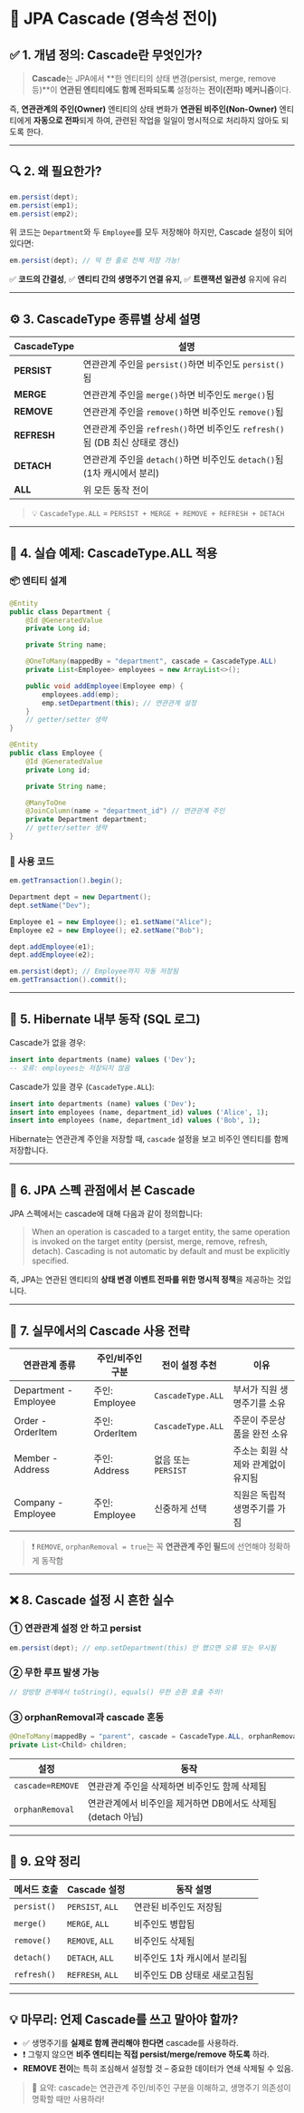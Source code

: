 # 🔄 JPA Cascade (영속성 전이)

## ✅ 1. 개념 정의: Cascade란 무엇인가?

> **Cascade**는 JPA에서 **한 엔티티의 상태 변경(persist, merge, remove 등)**이 **연관된 엔티티에도 함께 전파되도록** 설정하는 **전이(전파) 메커니즘**이다.

즉, **연관관계의 주인(Owner)** 엔티티의 상태 변화가 **연관된 비주인(Non-Owner)** 엔티티에게 **자동으로 전파**되게 하여, 관련된 작업을 일일이 명시적으로 처리하지 않아도 되도록 한다.

---

## 🔍 2. 왜 필요한가?

```java
em.persist(dept);
em.persist(emp1);
em.persist(emp2);
```

위 코드는 `Department`와 두 `Employee`를 모두 저장해야 하지만, Cascade 설정이 되어 있다면:

```java
em.persist(dept); // 딱 한 줄로 전체 저장 가능!
```

✅ **코드의 간결성**,
✅ **엔티티 간의 생명주기 연결 유지**,
✅ **트랜잭션 일관성** 유지에 유리

---

## ⚙️ 3. CascadeType 종류별 상세 설명

| CascadeType | 설명                                                      |
| ----------- | ------------------------------------------------------- |
| **PERSIST** | 연관관계 주인을 `persist()`하면 비주인도 `persist()`됨                |
| **MERGE**   | 연관관계 주인을 `merge()`하면 비주인도 `merge()`됨                    |
| **REMOVE**  | 연관관계 주인을 `remove()`하면 비주인도 `remove()`됨                  |
| **REFRESH** | 연관관계 주인을 `refresh()`하면 비주인도 `refresh()`됨 (DB 최신 상태로 갱신) |
| **DETACH**  | 연관관계 주인을 `detach()`하면 비주인도 `detach()`됨 (1차 캐시에서 분리)     |
| **ALL**     | 위 모든 동작 전이                                              |

> 💡 `CascadeType.ALL` = `PERSIST + MERGE + REMOVE + REFRESH + DETACH`

---

## 🧪 4. 실습 예제: CascadeType.ALL 적용

### 📦 엔티티 설계

```java
@Entity
public class Department {
    @Id @GeneratedValue
    private Long id;

    private String name;

    @OneToMany(mappedBy = "department", cascade = CascadeType.ALL)
    private List<Employee> employees = new ArrayList<>();

    public void addEmployee(Employee emp) {
        employees.add(emp);
        emp.setDepartment(this); // 연관관계 설정
    }
    // getter/setter 생략
}

@Entity
public class Employee {
    @Id @GeneratedValue
    private Long id;

    private String name;

    @ManyToOne
    @JoinColumn(name = "department_id") // 연관관계 주인
    private Department department;
    // getter/setter 생략
}
```

### 🧪 사용 코드

```java
em.getTransaction().begin();

Department dept = new Department();
dept.setName("Dev");

Employee e1 = new Employee(); e1.setName("Alice");
Employee e2 = new Employee(); e2.setName("Bob");

dept.addEmployee(e1);
dept.addEmployee(e2);

em.persist(dept); // Employee까지 자동 저장됨
em.getTransaction().commit();
```

---

## 🔎 5. Hibernate 내부 동작 (SQL 로그)

Cascade가 없을 경우:

```sql
insert into departments (name) values ('Dev');
-- 오류: employees는 저장되지 않음
```

Cascade가 있을 경우 (`CascadeType.ALL`):

```sql
insert into departments (name) values ('Dev');
insert into employees (name, department_id) values ('Alice', 1);
insert into employees (name, department_id) values ('Bob', 1);
```

Hibernate는 연관관계 주인을 저장할 때, `cascade` 설정을 보고 비주인 엔티티를 함께 저장합니다.

---

## 📘 6. JPA 스펙 관점에서 본 Cascade

JPA 스펙에서는 cascade에 대해 다음과 같이 정의합니다:

> When an operation is cascaded to a target entity, the same operation is invoked on the target entity (persist, merge, remove, refresh, detach). Cascading is not automatic by default and must be explicitly specified.

즉, JPA는 연관된 엔티티의 **상태 변경 이벤트 전파를 위한 명시적 정책**을 제공하는 것입니다.

---

## 🧠 7. 실무에서의 Cascade 사용 전략

| 연관관계 종류               | 주인/비주인 구분     | 전이 설정 추천          | 이유                  |
| --------------------- | ------------- | ----------------- | ------------------- |
| Department - Employee | 주인: Employee  | `CascadeType.ALL` | 부서가 직원 생명주기를 소유     |
| Order - OrderItem     | 주인: OrderItem | `CascadeType.ALL` | 주문이 주문상품을 완전 소유     |
| Member - Address      | 주인: Address   | 없음 또는 `PERSIST`   | 주소는 회원 삭제와 관계없이 유지됨 |
| Company - Employee    | 주인: Employee  | 신중하게 선택           | 직원은 독립적 생명주기를 가짐    |

> ❗ `REMOVE`, `orphanRemoval = true`는 꼭 **연관관계 주인 필드**에 선언해야 정확하게 동작함

---

## ❌ 8. Cascade 설정 시 흔한 실수

### ① 연관관계 설정 안 하고 persist

```java
em.persist(dept); // emp.setDepartment(this) 안 했으면 오류 또는 무시됨
```

### ② 무한 루프 발생 가능

```java
// 양방향 관계에서 toString(), equals() 무한 순환 호출 주의!
```

### ③ orphanRemoval과 cascade 혼동

```java
@OneToMany(mappedBy = "parent", cascade = CascadeType.ALL, orphanRemoval = true)
private List<Child> children;
```

| 설정               | 동작                                     |
| ---------------- | -------------------------------------- |
| `cascade=REMOVE` | 연관관계 주인을 삭제하면 비주인도 함께 삭제됨              |
| `orphanRemoval`  | 연관관계에서 비주인을 제거하면 DB에서도 삭제됨 (detach 아님) |

---

## 🧾 9. 요약 정리

| 메서드 호출      | Cascade 설정       | 동작 설명             |
| ----------- | ---------------- | ----------------- |
| `persist()` | `PERSIST`, `ALL` | 연관된 비주인도 저장됨      |
| `merge()`   | `MERGE`, `ALL`   | 비주인도 병합됨          |
| `remove()`  | `REMOVE`, `ALL`  | 비주인도 삭제됨          |
| `detach()`  | `DETACH`, `ALL`  | 비주인도 1차 캐시에서 분리됨  |
| `refresh()` | `REFRESH`, `ALL` | 비주인도 DB 상태로 새로고침됨 |

---

## 💡 마무리: 언제 Cascade를 쓰고 말아야 할까?

* ✅ 생명주기를 **실제로 함께 관리해야 한다면** cascade를 사용하라.
* ❗ 그렇지 않으면 **비주 엔티티는 직접 persist/merge/remove 하도록** 하라.
* **REMOVE 전이**는 특히 조심해서 설정할 것 – 중요한 데이터가 연쇄 삭제될 수 있음.

> 🎯 요약: cascade는 연관관계 주인/비주인 구분을 이해하고, 생명주기 의존성이 명확할 때만 사용하라!

